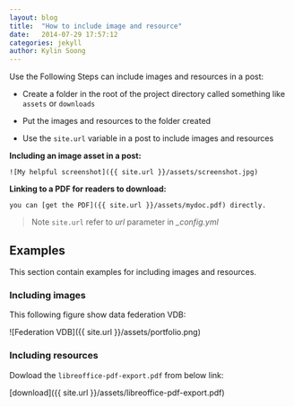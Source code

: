 ```yaml
---
layout: blog
title:  "How to include image and resource"
date:   2014-07-29 17:57:12
categories: jekyll
author: Kylin Soong
---
```


Use the Following Steps can include images and resources in a post:

* Create a folder in the root of the project directory called something like `assets` or `downloads`

* Put the images and resources to the folder created

* Use the `site.url` variable in a post to include images and resources

**Including an image asset in a post:**

~~~
![My helpful screenshot]({{ site.url }}/assets/screenshot.jpg)
~~~

**Linking to a PDF for readers to download:**

~~~
you can [get the PDF]({{ site.url }}/assets/mydoc.pdf) directly.
~~~

> Note `site.url` refer to *url* parameter in *_config.yml*

## Examples

This section contain examples for including images and resources.

### Including images

This following figure show data federation VDB:

![Federation VDB]({{ site.url }}/assets/portfolio.png)

### Including resources

Dowload the `libreoffice-pdf-export.pdf` from below link:

[download]({{ site.url }}/assets/libreoffice-pdf-export.pdf)
